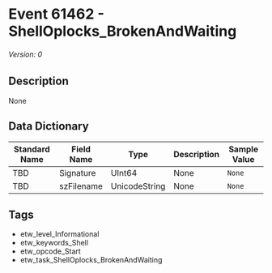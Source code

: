 # Event 61462 - ShellOplocks_BrokenAndWaiting
###### Version: 0

## Description
None

## Data Dictionary
|Standard Name|Field Name|Type|Description|Sample Value|
|---|---|---|---|---|
|TBD|Signature|UInt64|None|`None`|
|TBD|szFilename|UnicodeString|None|`None`|

## Tags
* etw_level_Informational
* etw_keywords_Shell
* etw_opcode_Start
* etw_task_ShellOplocks_BrokenAndWaiting